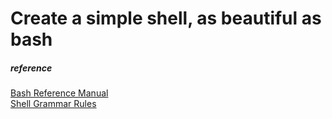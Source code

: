 # Create a simple shell, as beautiful as bash

##### reference

[Bash Reference Manual][bash]  
[Shell Grammar Rules][shell]  

[bash]: https://www.gnu.org/software/bash/manual/bash.html
[shell]: https://pubs.opengroup.org/onlinepubs/009604499/utilities/xcu_chap02.html#tag_02_10_02